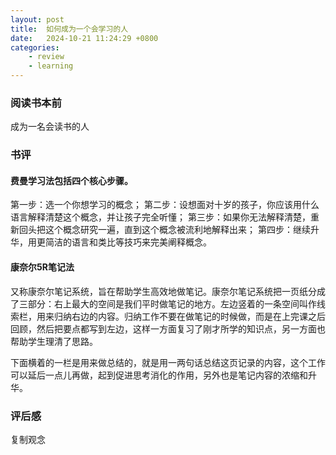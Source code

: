 ```yaml
---
layout: post
title:  如何成为一个会学习的人
date:   2024-10-21 11:24:29 +0800
categories: 
    - review
    - learning
---
```


### 阅读书本前

成为一名会读书的人

### 书评

#### 费曼学习法包括四个核心步骤。

第一步：选一个你想学习的概念；
第二步：设想面对十岁的孩子，你应该用什么语言解释清楚这个概念，并让孩子完全听懂；
第三步：如果你无法解释清楚，重新回头把这个概念研究一遍，直到这个概念被流利地解释出来；
第四步：继续升华，用更简洁的语言和类比等技巧来完美阐释概念。

#### 康奈尔5R笔记法

又称康奈尔笔记系统，旨在帮助学生高效地做笔记。康奈尔笔记系统把一页纸分成了三部分：右上最大的空间是我们平时做笔记的地方。左边竖着的一条空间叫作线索栏，用来归纳右边的内容。归纳工作不要在做笔记的时候做，而是在上完课之后回顾，然后把要点都写到左边，这样一方面复习了刚才所学的知识点，另一方面也帮助学生理清了思路。

下面横着的一栏是用来做总结的，就是用一两句话总结这页记录的内容，这个工作可以延后一点儿再做，起到促进思考消化的作用，另外也是笔记内容的浓缩和升华。

### 评后感

复制观念